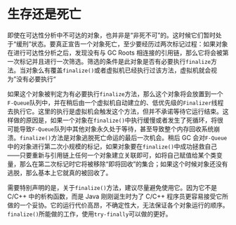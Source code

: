 # 生存还是死亡

即使在可达性分析中不可达的对象，也并非是“非死不可”的。这时候它们暂时处于“缓刑”状态。要真正宣告一个对象死亡，至少要经历过两次标记过程：如果对象在进行可达性分析之后，发现没有与 GC Roots 相连接的引用链，那么它将会被第一次标记并且进行一次筛选。筛选的条件是此对象是否有必要执行`finalize`方法。当对象么有覆盖`finalize()`或者虚拟机已经执行过该方法，虚拟机就会视为”没有必要执行“

如果这个对象被判定为有必要执行`finalize`方法，那么这个对象将会放置到一个`F-Queue`队列中，并在稍后由一个虚拟机自动建立的、低优先级的`Finalizer`线程去执行它。这里的执行是虚拟机会触发这个方法，但并不承诺等待它运行结束。这样做的原因是，如果一个对象在`finalize()`中执行缓慢或者发生了死循环，将很可能导致`F-Queue`队列中其他对象永久处于等待，甚至导致整个内存回收系统崩溃。`finalize()`方法是对象逃脱死亡命运的最后一次机会。稍后 GC 会对`F-Queue`中的对象进行第二次小规模的标记，如果对象要在`finalize()`中成功拯救自己——只要重新与引用链上任何一个对象建立关联即可，如将自己赋值给某个类变量，那么在第二次标记时它将被移除“即将回收”的集合；如果这个时候对象还没有逃脱，那么基本上它就真的被回收了。

需要特别声明的是，关于`finalize()`方法，建议尽量避免使用它。因为它不是 C/C++ 中的析构函数，而是 Java 刚刚诞生时为了 C/C++ 程序员更容易接受它所做的一个妥协。它的运行代价高昂，不确定性大，无法保证各个对象运行的顺序。`finalize()`所能做的工作，使用`try-finally`可以做的更好。